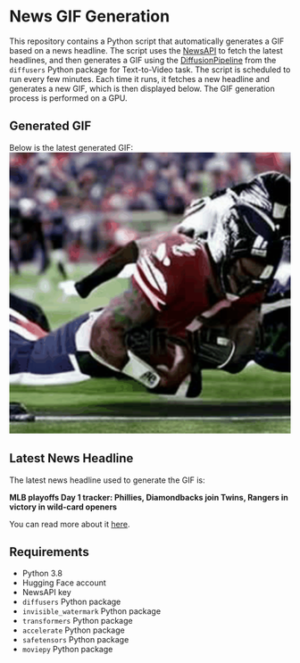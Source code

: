 # News GIF Generation
This repository contains a Python script that automatically generates a GIF based on a news headline. The script uses the [NewsAPI](https://newsapi.org/) to fetch the latest headlines, and then generates a GIF using the [DiffusionPipeline](https://github.com/huggingface/diffusers) from the `diffusers` Python package for Text-to-Video task.
The script is scheduled to run every few minutes. Each time it runs, it fetches a new headline and generates a new GIF, which is then displayed below. The GIF generation process is performed on a GPU.

## Generated GIF
Below is the latest generated GIF:
![Generated GIF](output.gif?raw=true&v=1696486311)

## Latest News Headline
The latest news headline used to generate the GIF is:

**MLB playoffs Day 1 tracker: Phillies, Diamondbacks join Twins, Rangers in victory in wild-card openers**

You can read more about it [here](https://sports.yahoo.com/mlb-playoffs-day-1-tracker-phillies-diamondbacks-join-twins-rangers-in-victory-in-wild-card-openers-025534514.html).

## Requirements
- Python 3.8
- Hugging Face account
- NewsAPI key
- `diffusers` Python package
- `invisible_watermark` Python package
- `transformers` Python package
- `accelerate` Python package
- `safetensors` Python package
- `moviepy` Python package
